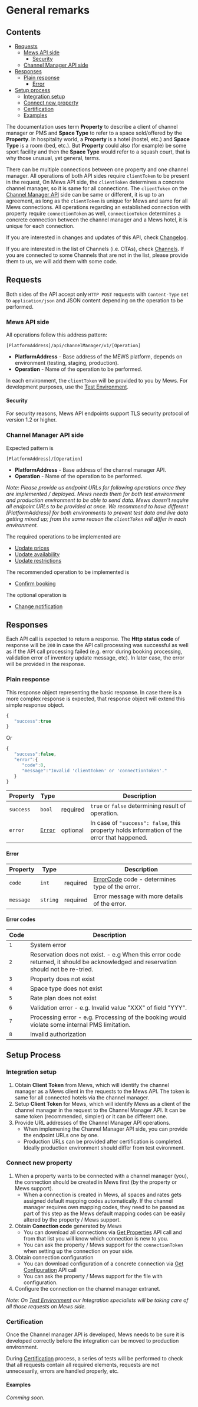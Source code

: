 # General remarks

## Contents

* [Requests](general-remarks.md#requests)
  * [Mews API side](general-remarks.md#mews-api-side)
    * [Security](general-remarks.md#security)
  * [Channel Manager API side](general-remarks.md#channel-manager-api-side)
* [Responses](general-remarks.md#responses)
  * [Plain response](general-remarks.md#plain-response)
    * [Error](general-remarks.md#error)
* [Setup process](general-remarks.md#setup-process)
  * [Integration setup](general-remarks.md#integration-setup)
  * [Connect new property](general-remarks.md#connect-new-property)
  * [Certification](general-remarks.md#certification)
  * [Examples](general-remarks.md#examples)

The documentation uses term **Property** to describe a client of channel manager or PMS and **Space Type** to refer to a space sold/offered by the **Property**. In hospitality world, a **Property** is a hotel \(hostel, etc.\) and **Space Type** is a room \(bed, etc.\). But **Property** could also \(for example\) be some sport facility and then the **Space Type** would refer to a squash court, that is why those unusual, yet general, terms.

There can be multiple connections between one property and one channel manager. All operations of both API sides require `clientToken` to be present in the request, On Mews API side, the `clientToken` determines a concrete channel manager, so it is same for all connections. The `clientToken` on the [Channel Manager API](channel-manager-api.md) side can be same or different, it is up to an agreement, as long as the `clientToken` is unique for Mews and same for all Mews connections. All operations regarding an established connection with property require `connectionToken` as well, `connectionToken` determines a concrete connection between the channel manager and a Mews hotel, it is unique for each connection.

If you are interested in changes and updates of this API, check [Changelog](changelog.md#changelog).

If you are interested in the list of Channels \(i.e. OTAs\), check [Channels](channels.md#channels). If you are connected to some Channels that are not in the list, please provide them to us, we will add them with some code.

## Requests

Both sides of the API accept only `HTTP POST` requests with `Content-Type` set to `application/json` and JSON content depending on the operation to be performed.

### Mews API side

All operations follow this address pattern:

```text
[PlatformAddress]/api/channelManager/v1/[Operation]
```

* **PlatformAddress** - Base address of the MEWS platform, depends on environment \(testing, staging, production\).
* **Operation** - Name of the operation to be performed.

In each environment, the `clientToken` will be provided to you by Mews. For development purposes, use the [Test Environment](mews-api.md#test-environment).

#### Security

For security reasons, Mews API endpoints support TLS security protocol of version 1.2 or higher.

### Channel Manager API side

Expected pattern is

```text
[PlatformAddress]/[Operation]
```

* **PlatformAddress** - Base address of the channel manager API.
* **Operation** - Name of the operation to be performed.

_Note: Please provide us endpoint URLs for following operations once they are implemented / deployed. Mews needs them for both test environment and production environment to be able to send data. Mews doesn't require all endpoint URLs to be provided at once. We recommend to have different \[PlatformAddress\] for both environments to prevent test data and live data getting mixed up; from the same reason the _`clientToken`_ will differ in each environment._

The required operations to be implemented are

* [Update prices](channel-manager-api.md#update-prices)
* [Update availability](channel-manager-api.md#update-availability)
* [Update restrictions](channel-manager-api.md#update-restrictions)

The recommended operation to be implemented is

* [Confirm booking](channel-manager-api.md#confirm-booking)

The optional operation is

* [Change notification](channel-manager-api.md#change-notification)

## Responses

Each API call is expected to return a response. The **Http status code** of response will be `200` in case the API call processing was successful as well as if the API call processing failed \(e.g. error during booking processing, validation error of inventory update message, etc\). In later case, the error will be provided in the response.

### Plain response

This response object representing the basic response. In case there is a more complex response is expected, that response object will extend this simple response object.

```javascript
{
   "success":true
}
```

Or

```javascript
{
   "success":false,
   "error":{
      "code":8,
      "message":"Invalid 'clientToken' or 'connectionToken'."
   }
}
```

| Property | Type |  | Description |
| --- | --- | --- | --- |
| `success` | `bool` | required | `true` or `false` determining result of operation. |
| `error` | [`Error`](general-remarks.md#error) | optional | In case of `"success": false`, this property holds information of the error that happened. |

#### Error

| Property | Type |  | Description |
| --- | --- | --- | --- |
| `code` | `int` | required | [ErrorCode](general-remarks.md#error-codes) code - determines type of the error. |
| `message` | `string` | required | Error message with more details of the error. |

#### Error codes

| Code | Description |
| --- | --- |
| `1` | System error |
| `2` | Reservation does not exist. - e.g When this error code returned, it should be acknowledged and reservation should not be re-tried. |
| `3` | Property does not exist |
| `4` | Space type does not exist |
| `5` | Rate plan does not exist |
| `6` | Validation error - e.g. Invalid value "XXX" of field "YYY". |
| `7` | Processing error - e.g. Processing of the booking would violate some internal PMS limitation. |
| `8` | Invalid authorization |

## Setup Process

### Integration setup

1. Obtain **Client Token** from Mews, which will identify the channel manager as a Mews client in the requests to the Mews API. The token is same for all connected hotels via the channel manager.
2. Setup **Client Token** for Mews, which will identify Mews as a client of the channel manager in the request to the Channel Manager API. It can be same token \(recommended, simpler\) or it can be different one.
3. Provide URL addresses of the Channel Manager API operations.
   * When implemening the Channel Manager API side, you can provide the endpoint URLs one by one.
   * Production URLs can be provided after certification is completed. Ideally production environment should differ from test evironment.

### Connect new property

1. When a property wants to be connected with a channel manager \(you\), the connection should be created in Mews first \(by the property or Mews support\).
   * When a connection is created in Mews, all spaces and rates gets assigned default mapping codes automatically. If the channel manager requires own mapping codes, they need to be passed as part of this step as the Mews default mapping codes can be easily altered by the property / Mews support.
2. Obtain **Conection code** generated by Mews
   * You can download all connections via [Get Properties](mews-api.md#get-properties) API call and from that list you will know which connection is new to you.
   * You can ask the property / Mews support for the `connectionToken` when setting up the connection on your side.
3. Obtain connection configuration
   * You can download configuration of a concrete connection via [Get Configuration](mews-api.md#get-configuration) API call
   * You can ask the property / Mews support for the file with configuration.
4. Configure the connection on the channel manager extranet.

_Note: On _[_Test Environment_](mews-api.md#test-environment)_ our Integration specialists will be taking care of all those requests on Mews side._

### Certification

Once the Channel manager API is developed, Mews needs to be sure it is developed correctly before the integration can be moved to production environment.

During [Certification](certification.md) process, a series of tests will be performed to check that all requests contain all required elements, requests are not unnecesarily, errors are handled properly, etc.

#### Examples

_Comming soon._
